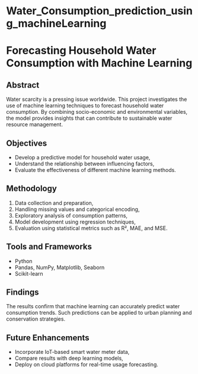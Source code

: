 # Water_Consumption_prediction_using_machineLearning
# Forecasting Household Water Consumption with Machine Learning

## Abstract
Water scarcity is a pressing issue worldwide. This project investigates the use of machine learning techniques to forecast household water consumption. By combining socio-economic and environmental variables, the model provides insights that can contribute to sustainable water resource management.

## Objectives
- Develop a predictive model for household water usage,  
- Understand the relationship between influencing factors,  
- Evaluate the effectiveness of different machine learning methods.  

## Methodology
1. Data collection and preparation,  
2. Handling missing values and categorical encoding,  
3. Exploratory analysis of consumption patterns,  
4. Model development using regression techniques,  
5. Evaluation using statistical metrics such as R², MAE, and MSE.  

## Tools and Frameworks
- Python  
- Pandas, NumPy, Matplotlib, Seaborn  
- Scikit-learn  

## Findings
The results confirm that machine learning can accurately predict water consumption trends. Such predictions can be applied to urban planning and conservation strategies.

## Future Enhancements
- Incorporate IoT-based smart water meter data,  
- Compare results with deep learning models,  
- Deploy on cloud platforms for real-time usage forecasting.  
